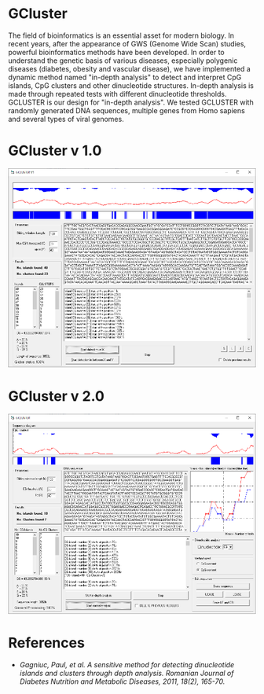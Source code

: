 # GCluster

The field of bioinformatics is an essential asset for modern biology. In recent years, after the appearance of GWS (Genome Wide Scan) studies, powerful bioinformatics methods have been developed. In order to understand the genetic basis of various diseases, especially polygenic diseases (diabetes, obesity and vascular disease), we have implemented a dynamic method named "in-depth analysis" to detect and interpret CpG islands, CpG clusters and other dinucleotide structures. In-depth analysis is made through repeated tests with different dinucleotide thresholds. GCLUSTER is our design for "in-depth analysis". We tested GCLUSTER with randomly generated DNA sequences, multiple genes from Homo sapiens and several types of viral genomes.

# GCluster v 1.0

<kbd><img src="https://github.com/Gagniuc/GCluster/blob/main/img/GCLUSTER%20V1.png?raw=true" /></kbd>

# GCluster v 2.0

<kbd><img src="https://github.com/Gagniuc/GCluster/blob/main/img/GCLUSTER%20V2.png?raw=true" /></kbd>

# References

- <i>Gagniuc, Paul, et al. A sensitive method for detecting dinucleotide islands and clusters through depth analysis. Romanian Journal of Diabetes Nutrition and Metabolic Diseases, 2011, 18(2), 165-70.</i>
